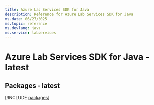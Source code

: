 ```yaml
---
title: Azure Lab Services SDK for Java
description: Reference for Azure Lab Services SDK for Java
ms.date: 06/27/2025
ms.topic: reference
ms.devlang: java
ms.service: labservices
---
```

# Azure Lab Services SDK for Java - latest
## Packages - latest
[!INCLUDE [packages](lab-services-index.md)]